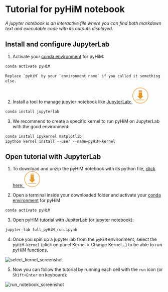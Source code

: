 # Tutorial for pyHiM notebook

*A jupyter notebook is an interactive file where you can find both markdown text and executable code with its outputs displayed.*

## Install and configure JupyterLab

1. Activate your [conda environment](../quick_install.md#create-conda-environment) for pyHiM:

```sh
conda activate pyHiM
```


```{note}
Replace `pyHiM` by your `environment name` if you called it something else.
```

2. Install a tool to manage jupyter notebook like [JupyterLab: <img src="../../_static/getting_started/Download-Icon.png" width="50"/>](https://jupyter.org/install#jupyterlab)
```sh
conda install jupyterlab
```

3. We recommend to create a specific kernel to run pyHiM on JupyterLab with the good environment:

```
conda install ipykernel matplotlib
ipython kernel install --user --name=pyHiM-kernel
```

## Open tutorial with JupyterLab

1. To download and unzip the pyHiM notebook with its python file, [click here: <img src="../../_static/getting_started/Download-Icon.png" width="50"/>](https://minhaskamal.github.io/DownGit/#/home?url=https://github.com/marcnol/pyHiM/tree/development/docs/source/getting_started/tutorials/notebooks)

2. Open a terminal inside your downloaded folder and activate your [conda environment](../quick_install.md#create-conda-environment) for pyHiM
```sh
conda activate pyHiM
```

3. Open pyHiM tutorial with JupiterLab (or jupyter notebook):
```sh
jupyter-lab full_pyHiM_run.ipynb
```

4. Once you spin up a jupyter lab from the `pyHiM` environment, select the `pyHiM-kernel` (click on panel Kernel > Change Kernel...) to be able to run *pyHiM* functions.

![select_kernel_screenshot](../../_static/select_kernel.png)

5. Now you can follow the tutorial by running each cell with the `run` icon (or `Shift+Enter` on keyboard):

![run_notebook_screenshot](../../_static/run_notebook.png)